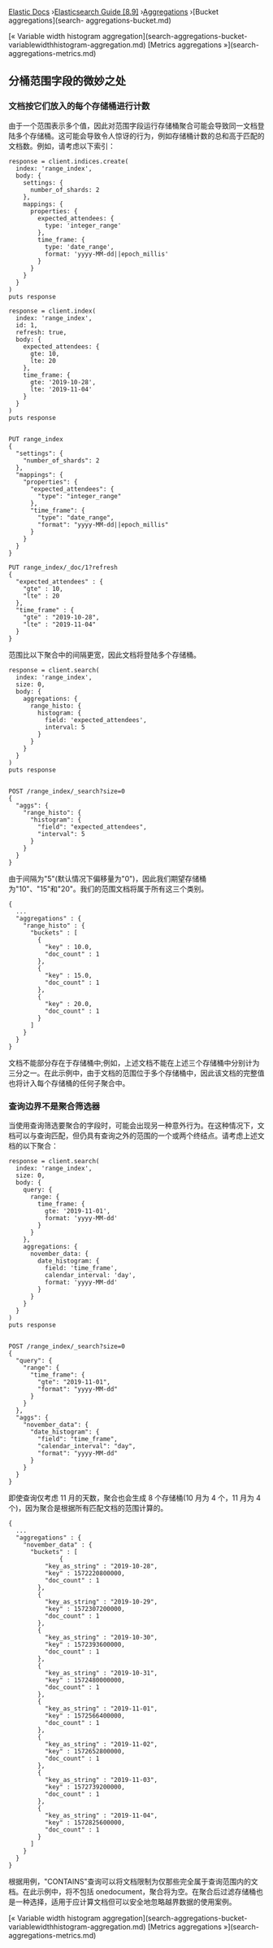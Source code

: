 

[Elastic Docs](/guide/) ›[Elasticsearch Guide [8.9]](index.md)
›[Aggregations](search-aggregations.md) ›[Bucket aggregations](search-
aggregations-bucket.md)

[« Variable width histogram aggregation](search-aggregations-bucket-
variablewidthhistogram-aggregation.md) [Metrics aggregations »](search-
aggregations-metrics.md)

## 分桶范围字段的微妙之处

### 文档按它们放入的每个存储桶进行计数

由于一个范围表示多个值，因此对范围字段运行存储桶聚合可能会导致同一文档登陆多个存储桶。这可能会导致令人惊讶的行为，例如存储桶计数的总和高于匹配的文档数。例如，请考虑以下索引：

    
    
    response = client.indices.create(
      index: 'range_index',
      body: {
        settings: {
          number_of_shards: 2
        },
        mappings: {
          properties: {
            expected_attendees: {
              type: 'integer_range'
            },
            time_frame: {
              type: 'date_range',
              format: 'yyyy-MM-dd||epoch_millis'
            }
          }
        }
      }
    )
    puts response
    
    response = client.index(
      index: 'range_index',
      id: 1,
      refresh: true,
      body: {
        expected_attendees: {
          gte: 10,
          lte: 20
        },
        time_frame: {
          gte: '2019-10-28',
          lte: '2019-11-04'
        }
      }
    )
    puts response
    
    
    PUT range_index
    {
      "settings": {
        "number_of_shards": 2
      },
      "mappings": {
        "properties": {
          "expected_attendees": {
            "type": "integer_range"
          },
          "time_frame": {
            "type": "date_range",
            "format": "yyyy-MM-dd||epoch_millis"
          }
        }
      }
    }
    
    PUT range_index/_doc/1?refresh
    {
      "expected_attendees" : {
        "gte" : 10,
        "lte" : 20
      },
      "time_frame" : {
        "gte" : "2019-10-28",
        "lte" : "2019-11-04"
      }
    }

范围比以下聚合中的间隔更宽，因此文档将登陆多个存储桶。

    
    
    response = client.search(
      index: 'range_index',
      size: 0,
      body: {
        aggregations: {
          range_histo: {
            histogram: {
              field: 'expected_attendees',
              interval: 5
            }
          }
        }
      }
    )
    puts response
    
    
    POST /range_index/_search?size=0
    {
      "aggs": {
        "range_histo": {
          "histogram": {
            "field": "expected_attendees",
            "interval": 5
          }
        }
      }
    }

由于间隔为"5"(默认情况下偏移量为"0")，因此我们期望存储桶为"10"、"15"和"20"。我们的范围文档将属于所有这三个类别。

    
    
    {
      ...
      "aggregations" : {
        "range_histo" : {
          "buckets" : [
            {
              "key" : 10.0,
              "doc_count" : 1
            },
            {
              "key" : 15.0,
              "doc_count" : 1
            },
            {
              "key" : 20.0,
              "doc_count" : 1
            }
          ]
        }
      }
    }

文档不能部分存在于存储桶中;例如，上述文档不能在上述三个存储桶中分别计为三分之一。在此示例中，由于文档的范围位于多个存储桶中，因此该文档的完整值也将计入每个存储桶的任何子聚合中。

### 查询边界不是聚合筛选器

当使用查询筛选要聚合的字段时，可能会出现另一种意外行为。在这种情况下，文档可以与查询匹配，但仍具有查询之外的范围的一个或两个终结点。请考虑上述文档的以下聚合：

    
    
    response = client.search(
      index: 'range_index',
      size: 0,
      body: {
        query: {
          range: {
            time_frame: {
              gte: '2019-11-01',
              format: 'yyyy-MM-dd'
            }
          }
        },
        aggregations: {
          november_data: {
            date_histogram: {
              field: 'time_frame',
              calendar_interval: 'day',
              format: 'yyyy-MM-dd'
            }
          }
        }
      }
    )
    puts response
    
    
    POST /range_index/_search?size=0
    {
      "query": {
        "range": {
          "time_frame": {
            "gte": "2019-11-01",
            "format": "yyyy-MM-dd"
          }
        }
      },
      "aggs": {
        "november_data": {
          "date_histogram": {
            "field": "time_frame",
            "calendar_interval": "day",
            "format": "yyyy-MM-dd"
          }
        }
      }
    }

即使查询仅考虑 11 月的天数，聚合也会生成 8 个存储桶(10 月为 4 个，11 月为 4 个)，因为聚合是根据所有匹配文档的范围计算的。

    
    
    {
      ...
      "aggregations" : {
        "november_data" : {
          "buckets" : [
                  {
              "key_as_string" : "2019-10-28",
              "key" : 1572220800000,
              "doc_count" : 1
            },
            {
              "key_as_string" : "2019-10-29",
              "key" : 1572307200000,
              "doc_count" : 1
            },
            {
              "key_as_string" : "2019-10-30",
              "key" : 1572393600000,
              "doc_count" : 1
            },
            {
              "key_as_string" : "2019-10-31",
              "key" : 1572480000000,
              "doc_count" : 1
            },
            {
              "key_as_string" : "2019-11-01",
              "key" : 1572566400000,
              "doc_count" : 1
            },
            {
              "key_as_string" : "2019-11-02",
              "key" : 1572652800000,
              "doc_count" : 1
            },
            {
              "key_as_string" : "2019-11-03",
              "key" : 1572739200000,
              "doc_count" : 1
            },
            {
              "key_as_string" : "2019-11-04",
              "key" : 1572825600000,
              "doc_count" : 1
            }
          ]
        }
      }
    }

根据用例，"CONTAINS"查询可以将文档限制为仅那些完全属于查询范围内的文档。在此示例中，将不包括 onedocument，聚合将为空。在聚合后过滤存储桶也是一种选择，适用于应计算文档但可以安全地忽略越界数据的使用案例。

[« Variable width histogram aggregation](search-aggregations-bucket-
variablewidthhistogram-aggregation.md) [Metrics aggregations »](search-
aggregations-metrics.md)
